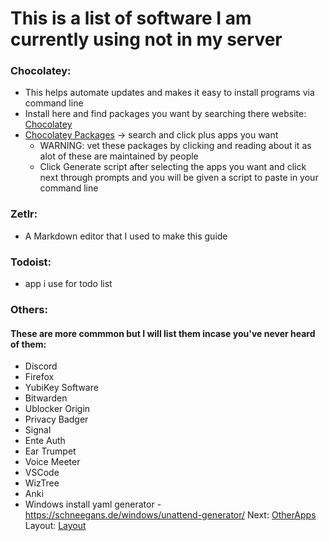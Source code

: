 # This is a list of software I am currently using not in my server
### Chocolatey:
* This helps automate updates and makes it easy to install programs via command line
* Install here and find packages you want by searching there website: [Chocolatey](https://chocolatey.org/install)
* [Chocolatey Packages](https://community.chocolatey.org/packages) -> search and click plus apps you want
  * WARNING: vet these packages by clicking and reading about it as alot of these are maintained by people
  * Click Generate script after selecting the apps you want and click next through prompts and you will be given a script to paste in your command line
### Zetlr:
* A Markdown editor that I used to make this guide
### Todoist:
* app i use for todo list
### Others:
#### These are more commmon but I will list them incase you've never heard of them:
* Discord
* Firefox
* YubiKey Software
* Bitwarden
* Ublocker Origin
* Privacy Badger
* Signal
* Ente Auth
* Ear Trumpet
* Voice Meeter
* VSCode
* WizTree
* Anki
* Windows install yaml generator - https://schneegans.de/windows/unattend-generator/
Next: [OtherApps](../OtherApps)
Layout: [Layout](../Layout)
